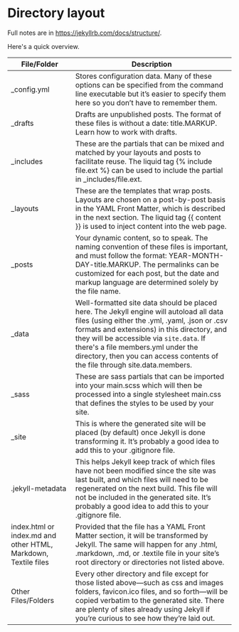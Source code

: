# Directory layout

Full notes are in https://jekyllrb.com/docs/structure/.

Here's a quick overview.

| File/Folder | Description |
| ----------- | ----------- |
| _config.yml | Stores configuration data. Many of these options can be specified from the command line executable but it’s easier to specify them here so you don’t have to remember them. |
| _drafts | Drafts are unpublished posts. The format of these files is without a date: title.MARKUP. Learn how to work with drafts. |
| _includes | These are the partials that can be mixed and matched by your layouts and posts to facilitate reuse. The liquid tag {% include file.ext %} can be used to include the partial in _includes/file.ext. |
| _layouts | These are the templates that wrap posts. Layouts are chosen on a post-by-post basis in the YAML Front Matter, which is described in the next section. The liquid tag  {{ content }} is used to inject content into the web page. |
| _posts | Your dynamic content, so to speak. The naming convention of these files is important, and must follow the format: YEAR-MONTH-DAY-title.MARKUP. The permalinks can be customized for each post, but the date and markup language are determined solely by the file name. |
| _data | Well-formatted site data should be placed here. The Jekyll engine will autoload all data files (using either the .yml,  .yaml, .json or .csv formats and extensions) in this directory, and they will be accessible via `site.data`. If there's a file members.yml under the directory, then you can access contents of the file through site.data.members. |
| _sass | These are sass partials that can be imported into your main.scss which will then be processed into a single stylesheet main.css that defines the styles to be used by your site. |
| _site | This is where the generated site will be placed (by default) once Jekyll is done transforming it. It’s probably a good idea to add this to your .gitignore file. |
| .jekyll-metadata | This helps Jekyll keep track of which files have not been modified since the site was last built, and which files will need to be regenerated on the next build. This file will not be included in the generated site. It’s probably a good idea to add this to your .gitignore file. |
| index.html or index.md and other HTML, Markdown, Textile files | Provided that the file has a YAML Front Matter section, it will be transformed by Jekyll. The same will happen for any .html, .markdown,  .md, or .textile file in your site’s root directory or directories not listed above. |
| Other Files/Folders | Every other directory and file except for those listed above—such as  css and images folders,  favicon.ico files, and so forth—will be copied verbatim to the generated site. There are plenty of sites already using Jekyll if you’re curious to see how they’re laid out. |
